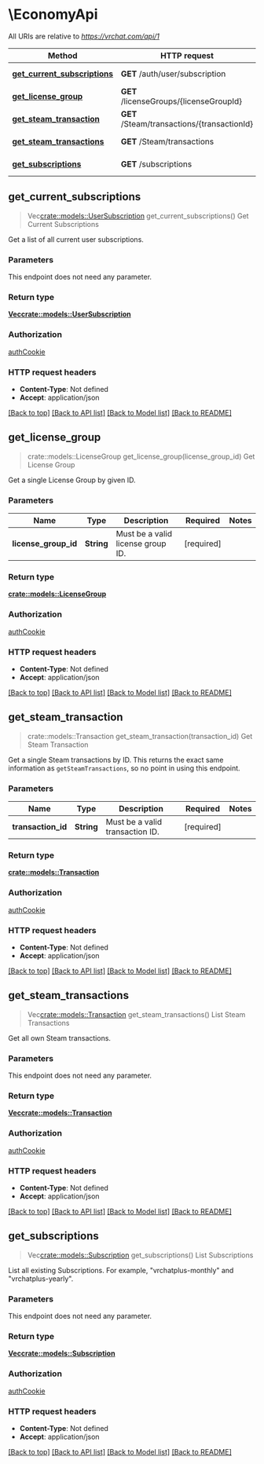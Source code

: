 # \EconomyApi

All URIs are relative to *https://vrchat.com/api/1*

Method | HTTP request | Description
------------- | ------------- | -------------
[**get_current_subscriptions**](EconomyApi.md#get_current_subscriptions) | **GET** /auth/user/subscription | Get Current Subscriptions
[**get_license_group**](EconomyApi.md#get_license_group) | **GET** /licenseGroups/{licenseGroupId} | Get License Group
[**get_steam_transaction**](EconomyApi.md#get_steam_transaction) | **GET** /Steam/transactions/{transactionId} | Get Steam Transaction
[**get_steam_transactions**](EconomyApi.md#get_steam_transactions) | **GET** /Steam/transactions | List Steam Transactions
[**get_subscriptions**](EconomyApi.md#get_subscriptions) | **GET** /subscriptions | List Subscriptions



## get_current_subscriptions

> Vec<crate::models::UserSubscription> get_current_subscriptions()
Get Current Subscriptions

Get a list of all current user subscriptions.

### Parameters

This endpoint does not need any parameter.

### Return type

[**Vec<crate::models::UserSubscription>**](UserSubscription.md)

### Authorization

[authCookie](../README.md#authCookie)

### HTTP request headers

- **Content-Type**: Not defined
- **Accept**: application/json

[[Back to top]](#) [[Back to API list]](../README.md#documentation-for-api-endpoints) [[Back to Model list]](../README.md#documentation-for-models) [[Back to README]](../README.md)


## get_license_group

> crate::models::LicenseGroup get_license_group(license_group_id)
Get License Group

Get a single License Group by given ID.

### Parameters


Name | Type | Description  | Required | Notes
------------- | ------------- | ------------- | ------------- | -------------
**license_group_id** | **String** | Must be a valid license group ID. | [required] |

### Return type

[**crate::models::LicenseGroup**](LicenseGroup.md)

### Authorization

[authCookie](../README.md#authCookie)

### HTTP request headers

- **Content-Type**: Not defined
- **Accept**: application/json

[[Back to top]](#) [[Back to API list]](../README.md#documentation-for-api-endpoints) [[Back to Model list]](../README.md#documentation-for-models) [[Back to README]](../README.md)


## get_steam_transaction

> crate::models::Transaction get_steam_transaction(transaction_id)
Get Steam Transaction

Get a single Steam transactions by ID. This returns the exact same information as `getSteamTransactions`, so no point in using this endpoint.

### Parameters


Name | Type | Description  | Required | Notes
------------- | ------------- | ------------- | ------------- | -------------
**transaction_id** | **String** | Must be a valid transaction ID. | [required] |

### Return type

[**crate::models::Transaction**](Transaction.md)

### Authorization

[authCookie](../README.md#authCookie)

### HTTP request headers

- **Content-Type**: Not defined
- **Accept**: application/json

[[Back to top]](#) [[Back to API list]](../README.md#documentation-for-api-endpoints) [[Back to Model list]](../README.md#documentation-for-models) [[Back to README]](../README.md)


## get_steam_transactions

> Vec<crate::models::Transaction> get_steam_transactions()
List Steam Transactions

Get all own Steam transactions.

### Parameters

This endpoint does not need any parameter.

### Return type

[**Vec<crate::models::Transaction>**](Transaction.md)

### Authorization

[authCookie](../README.md#authCookie)

### HTTP request headers

- **Content-Type**: Not defined
- **Accept**: application/json

[[Back to top]](#) [[Back to API list]](../README.md#documentation-for-api-endpoints) [[Back to Model list]](../README.md#documentation-for-models) [[Back to README]](../README.md)


## get_subscriptions

> Vec<crate::models::Subscription> get_subscriptions()
List Subscriptions

List all existing Subscriptions. For example, \"vrchatplus-monthly\" and \"vrchatplus-yearly\".

### Parameters

This endpoint does not need any parameter.

### Return type

[**Vec<crate::models::Subscription>**](Subscription.md)

### Authorization

[authCookie](../README.md#authCookie)

### HTTP request headers

- **Content-Type**: Not defined
- **Accept**: application/json

[[Back to top]](#) [[Back to API list]](../README.md#documentation-for-api-endpoints) [[Back to Model list]](../README.md#documentation-for-models) [[Back to README]](../README.md)

